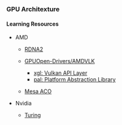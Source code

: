 ### GPU Architexture

#### Learning Resources

* AMD
  
  * [RDNA2](https://gpuopen.com/wp-content/uploads/slides/AMD_RDNA2_DirectX12_Ultimate_SamplerFeedbackMeshShaders.pdf)
  
  * [GPUOpen-Drivers/AMDVLK](https://github.com/GPUOpen-Drivers/AMDVLK)
    
    * [xgl: Vulkan API Layer](https://github.com/GPUOpen-Drivers/xgl)
    * [pal: Platform Abstraction Library](https://github.com/GPUOpen-Drivers/pal)
  
  * [Mesa ACO](https://gitlab.freedesktop.org/mesa/mesa/-/blob/main/src/amd/compiler/README.md#which-software-stage-runs-on-which-hardware-stage)

* Nvidia
  
  * [Turing](https://developer.nvidia.com/blog/introduction-turing-mesh-shaders/)